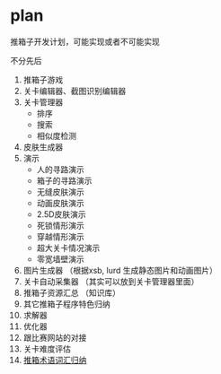 # plan
推箱子开发计划，可能实现或者不可能实现

不分先后

1. 推箱子游戏
2. 关卡编辑器、截图识别编辑器
3. 关卡管理器
   - 排序
   - 搜索
   - 相似度检测
4. 皮肤生成器
5. 演示
   - 人的寻路演示
   - 箱子的寻路演示
   - 无缝皮肤演示
   - 动画皮肤演示
   - 2.5D皮肤演示
   - 死锁情形演示
   - 穿越情形演示
   - 超大关卡情况演示
   - 零宽墙壁演示
6. 图片生成器 （根据xsb, lurd 生成静态图片和动画图片）
7. 关卡自动采集器 （其实可以放到关卡管理器里面）
8. 推箱子资源汇总 （知识库）
9. 其它推箱子程序特色归纳
10. 求解器
11. 优化器
12. 跟比赛网站的对接
13. 关卡难度评估
14. [推箱术语词汇归纳](推箱子术语词汇表.md)
